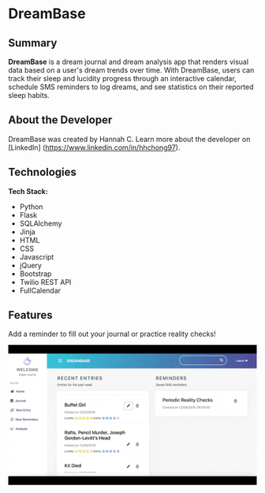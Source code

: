 # DreamBase

## Summary

**DreamBase** is a dream journal and dream analysis app that renders visual data based on a user's dream trends over time. With DreamBase, users can track their sleep and lucidity progress through an interactive calendar, schedule SMS reminders to log dreams, and see statistics on their reported sleep habits. 

## About the Developer

DreamBase was created by Hannah C. Learn more about the developer on [LinkedIn] (https://www.linkedin.com/in/hhchong97).

## Technologies

**Tech Stack:**

- Python
- Flask
- SQLAlchemy
- Jinja
- HTML
- CSS
- Javascript
- jQuery
- Bootstrap
- Twilio REST API
- FullCalendar

## Features

Add a reminder to fill out your journal or practice reality checks!

![SMS Reminder](/static/_readme-img/dreambase_twilio.gif)